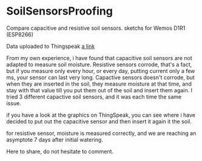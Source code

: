 # SoilSensorsProofing
Compare capacitive and resistive soil sensors.
sketchs for Wemos D1R1 (ESP8266)

Data uploaded to Thingspeak
[a link](https://thingspeak.com/channels/564209)

From my own experience, i have found that capacitive soil sensors are not adapted to measure soil moisture. Resistive sensors corrode, that's a fact, but if you measure only every hour, or every day, putting current only a few ms, your sensor can last very long. Capactive sensors doesn't corrode, but when they are inserted in the soil, they measure moisture at that time, and stay with that value till you put them out of the soil and insert them again. I tried 3 different capactive soil sensors, and it was each time the same issue.

if you have a look at the graphics on ThingSpeak, you can see where i have decided to put out the capacitive sensor and then insert it again it the soil. 

for resistive sensor, moisture is measured correctly, and we are reaching an asymptote 7 days after initial watering.

Here to share, do not hesitate to comment.
